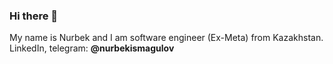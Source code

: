### Hi there 👋

My name is Nurbek and I am software engineer (Ex-Meta) from Kazakhstan.
LinkedIn, telegram: **@nurbekismagulov**
